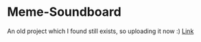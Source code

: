# Meme-Soundboard
An old project which I found still exists, so uploading it now :)
[Link](https://sanchit-jain07.github.io/Meme-Soundboard/)
